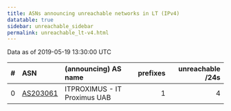 ```yaml
---
title: ASNs announcing unreachable networks in LT (IPv4)
datatable: true
sidebar: unreachable_sidebar
permalink: unreachable_lt-v4.html
---
```


Data as of 2019-05-19 13:30:00 UTC


<div class="datatable-begin"></div>

|   # | ASN                                      | (announcing) AS name         |   prefixes |   unreachable /24s |
|----:|:-----------------------------------------|:-----------------------------|-----------:|-------------------:|
|   0 | [AS203061](unreachable_AS203061-v4.html) | ITPROXIMUS - IT Proximus UAB |          1 |                  4 |

<div class="datatable-end"></div>